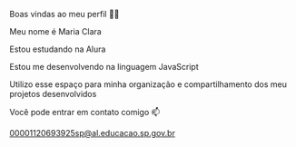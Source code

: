 Boas vindas ao meu perfil 💙💙

Meu nome é Maria Clara

Estou estudando na Alura

Estou me desenvolvendo na linguagem JavaScript

Utilizo esse espaço para minha organização e compartilhamento dos meu projetos desenvolvidos

Você pode entrar em contato comigo 📫

00001120693925sp@al.educacao.sp.gov.br

